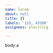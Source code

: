 ```yaml
---         
name: lorem
about: null
title: {}
labels: '123, 43380'
assignees: electricg

---         
```


body a
